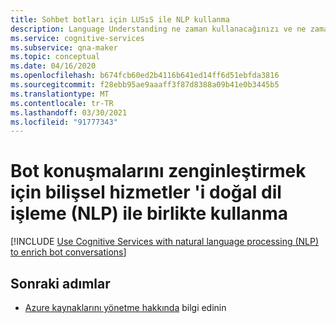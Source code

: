 ```yaml
---
title: Sohbet botları için LUSıS ile NLP kullanma
description: Language Understanding ne zaman kullanacağınızı ve ne zaman Soru-Cevap Oluşturma kullanacağınızı ve birbirini nasıl anladığınızı öğrenin.
ms.service: cognitive-services
ms.subservice: qna-maker
ms.topic: conceptual
ms.date: 04/16/2020
ms.openlocfilehash: b674fcb60ed2b4116b641ed14ff6d51ebfda3816
ms.sourcegitcommit: f28ebb95ae9aaaff3f87d8388a09b41e0b3445b5
ms.translationtype: MT
ms.contentlocale: tr-TR
ms.lasthandoff: 03/30/2021
ms.locfileid: "91777343"
---
```

# <a name="use-cognitive-services-with-natural-language-processing-nlp-to-enrich-bot-conversations"></a>Bot konuşmalarını zenginleştirmek için bilişsel hizmetler 'i doğal dil işleme (NLP) ile birlikte kullanma

[!INCLUDE [Use Cognitive Services with natural language processing (NLP) to enrich bot conversations](../includes/luis-qnamaker-shared-concept.md)]

## <a name="next-steps"></a>Sonraki adımlar

* [Azure kaynaklarını yönetme hakkında](How-To/set-up-qnamaker-service-azure.md) bilgi edinin